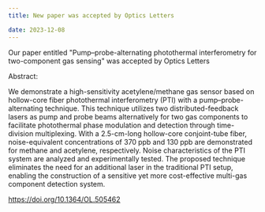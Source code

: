 ```yaml
---
title: New paper was accepted by Optics Letters

date: 2023-12-08
---
```

Our paper entitled "Pump–probe-alternating photothermal interferometry for two-component gas sensing" was accepted by Optics Letters

<!--more-->

Abstract:

We demonstrate a high-sensitivity acetylene/methane gas sensor based on hollow-core fiber photothermal interferometry (PTI) with a pump–probe-alternating technique. This technique utilizes two distributed-feedback lasers as pump and probe beams alternatively for two gas components to facilitate photothermal phase modulation and detection through time-division multiplexing. With a 2.5-cm-long hollow-core conjoint-tube fiber, noise-equivalent concentrations of 370 ppb and 130 ppb are demonstrated for methane and acetylene, respectively. Noise characteristics of the PTI system are analyzed and experimentally tested. The proposed technique eliminates the need for an additional laser in the traditional PTI setup, enabling the construction of a sensitive yet more cost-effective multi-gas component detection system.

https://doi.org/10.1364/OL.505462